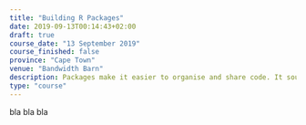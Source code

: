 ```yaml
---
title: "Building R Packages"
date: 2019-09-13T00:14:43+02:00
draft: true
course_date: "13 September 2019"
course_finished: false
province: "Cape Town"
venue: "Bandwidth Barn"
description: Packages make it easier to organise and share code. It sounds complicated but with some help, you'll learn that it’s not. Let us show you the ins and outs of building R packages.
type: "course"
---
```


bla bla bla 